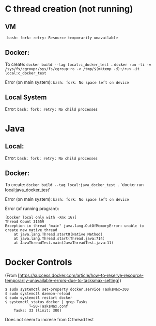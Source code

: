 # C thread creation (not running)
## VM
`-bash: fork: retry: Resource temporarily unavailable`

## Docker:
To create:
`docker build --tag local:c_docker_test .`
`docker run -ti -v /sys/fs/cgroup:/sys/fs/cgroup:ro -v /tmp/$(mktemp -d):/run -it local:c_docker_test`

Error (on main system): `bash: fork: No space left on device`

## Local System
Error: `bash: fork: retry: No child processes`

# Java
## Local:
Error: `bash: fork: retry: No child processes`

## Docker:
To create:
`docker build --tag local:java_docker_test .`
`docker run local:java_docker_test'

Error (on main system): `bash: fork: No space left on device`

Error (of running program):
```
[Docker local only with -Xmx 1G?]
Thread Count 31559
Exception in thread "main" java.lang.OutOfMemoryError: unable to create new native thread
	at java.lang.Thread.start0(Native Method)
	at java.lang.Thread.start(Thread.java:714)
	at JavaThreadTest.main(JavaThreadTest.java:11)
```

# Docker Controls
(From [https://success.docker.com/article/how-to-reserve-resource-temporarily-unavailable-errors-due-to-tasksmax-setting])
```
$ sudo systemctl set-property docker.service TasksMax=300
$ sudo systemctl daemon-reload
$ sudo systemctl restart docker
$ systemctl status docker | grep Tasks
           └─50-TasksMax.conf
    Tasks: 33 (limit: 300)
```

Does not seem to increse from C thread test
